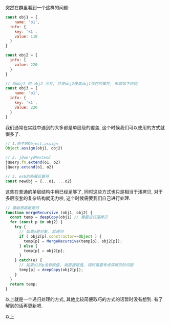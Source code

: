 突然在群里看到一个这样的问题:
```javascript
const obj1 = {
	name: 'o1',
  info: {
  	key: 'k1',
    value: 110
  }
}

const obj2 = {
  info: {
  	value: 220
  }
}

// 将obj1 和 obj2 合并, 并使obj2覆盖obj1存在的属性, 形成如下结构
const obj3 = {
	name: 'o1',
  info: {
  	key: 'k1',
    value: 220
  }
}
```
我们通常在实践中遇到的大多都是单层级的覆盖, 这个时候我们可以使用的方式就很多了.
```javascript
// 1.原生的Object.assign
Object.assign(obj1, obj2)

// 2. jQuery的extend
jQuery.fn.extend(o1, o2)
jQuery.extend(o1, o2)

// 3. es6的拓展运算符
const newObj = {...o1, ...o2}
```
这些在普通的单层结构中用已经足够了, 同时这些方式也只是相当于浅拷贝, 对于多层嵌套的复杂结构就无力啦, 这个时候需要我们自己进行处理.
```javascript
// 基础思路是递归
function mergeRecursive (obj1, obj2) {
  const temp = deepCopy(obj1) // 需要进行深拷贝
  for (const p in obj2) {
    try {
      // 如果p是对象, 就递归
      if ( obj2[p].constructor==Object ) {
        temp[p] = MergeRecursive(temp[p], obj2[p]);
      } else {
        temp[p] = obj2[p];
      }
    } catch(e) {
      // 如果o1的p没有赋值, 就直接赋值, 同时需要考虑深拷贝的问题
      temp[p] = deepCopy(obj2[p]);
    }
  }
  return temp;
}
```
以上就是一个递归处理的方式, 其他比较简便取巧的方式的话暂时没有想到. 有了解到的话再更新吧.

以上
